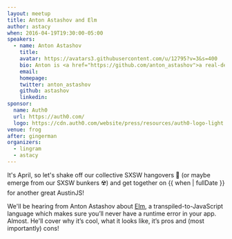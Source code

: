```yaml
---
layout: meetup
title: Anton Astashov and Elm
author: astacy
when: 2016-04-19T19:30:00-05:00
speakers:
  - name: Anton Astashov
    title:
    avatar: https://avatars3.githubusercontent.com/u/12795?v=3&s=400
    bio: Anton is <a href="https://github.com/anton_astashov">a real-deal code slinger</a> based in Austin and currently working at <a href="http://www.mixbook.com">Mixbook.com</a>.
    email:
    homepage:
    twitter: anton_astashov
    github: astashov
    linkedin:
sponsor:
  name: Auth0
  url: https://auth0.com/
  logo: https://cdn.auth0.com/website/press/resources/auth0-logo-light.svg
venue: frog
after: gingerman
organizers:
  - lingram
  - astacy
---
```


It's April, so let's shake off our collective SXSW hangovers 🍻 (or maybe emerge from our SXSW bunkers ☢️) and get together on {{ when | fullDate }} for another great AustinJS!

We'll be hearing from Anton Astashov about [Elm](http://elm-lang.org/), a transpiled-to-JavaScript language which makes sure you’ll never have a runtime error in your app. Almost. He'll cover why it’s cool, what it looks like, it’s pros and (most importantly) cons!
